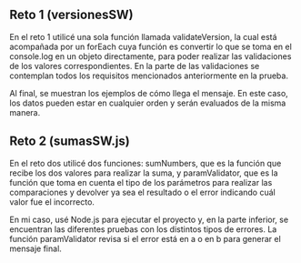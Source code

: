 ##  Reto 1 (versionesSW)
En el reto 1 utilicé una sola función llamada validateVersion, la cual está acompañada por un forEach cuya función es convertir lo que se toma en el console.log en un objeto directamente, para poder realizar las validaciones de los valores correspondientes. En la parte de las validaciones se contemplan todos los requisitos mencionados anteriormente en la prueba.

Al final, se muestran los ejemplos de cómo llega el mensaje. En este caso, los datos pueden estar en cualquier orden y serán evaluados de la misma manera.

##  Reto 2 (sumasSW.js)
En el reto dos utilicé dos funciones: sumNumbers, que es la función que recibe los dos valores para realizar la suma, y paramValidator, que es la función que toma en cuenta el tipo de los parámetros para realizar las comparaciones y devolver ya sea el resultado o el error indicando cuál valor fue el incorrecto.

En mi caso, usé Node.js para ejecutar el proyecto y, en la parte inferior, se encuentran las diferentes pruebas con los distintos tipos de errores. La función paramValidator revisa si el error está en a o en b para generar el mensaje final.